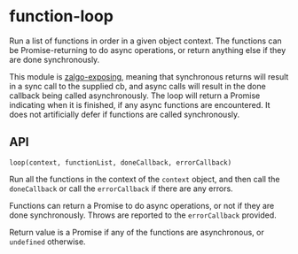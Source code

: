 # function-loop

Run a list of functions in order in a given object context.  The functions
can be Promise-returning to do async operations, or return anything else if
they are done synchronously.

This module is
[zalgo-exposing](http://blog.izs.me/post/59142742143/designing-apis-for-asynchrony),
meaning that synchronous returns will result in a sync call to the supplied
cb, and async calls will result in the done callback being called
asynchronously.  The loop will return a Promise indicating when it is
finished, if any async functions are encountered.  It does not artificially
defer if functions are called synchronously.

## API

`loop(context, functionList, doneCallback, errorCallback)`

Run all the functions in the context of the `context` object, and then call
the `doneCallback` or call the `errorCallback` if there are any errors.

Functions can return a Promise to do async operations, or not if they are
done synchronously.  Throws are reported to the `errorCallback` provided.

Return value is a Promise if any of the functions are asynchronous, or
`undefined` otherwise.
